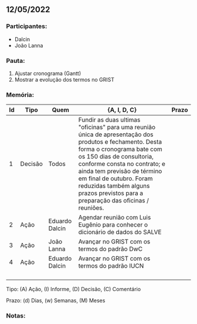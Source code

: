 ## 12/05/2022

### **Participantes:**

* Dalcin
* João Lanna

### **Pauta:**

1. Ajustar cronograma (Gantt)
2. Mostrar a evolução dos termos no GRIST

### **Memória:**

| Id| Tipo | Quem | {A, I, D, C} | Prazo |
|---|---|---|---|---|
| 1 | Decisão | Todos | Fundir as duas ultimas "oficinas" para uma reunião única de apresentação dos produtos e fechamento. Desta forma o cronograma bate com os 150 dias de consultoria, conforme consta no contrato; e ainda tem previsão de término em final de outubro. Foram reduzidas também alguns prazos previstos para a preparação das oficinas / reuniões. |  |
| 2 | Ação | Eduardo Dalcin | Agendar reunião com Luis Eugênio para conhecer o dicionário de dados do SALVE |  |
| 3 | Ação | João Lanna | Avançar no GRIST com os termos do padrão DwC |  |
| 4 | Ação | Eduardo Dalcin | Avançar no GRIST com os termos do padrão IUCN |  |
|  |  |  |  |  |
|  |  |  |  |  |
|  |  |  |  |  |
|  |  |  |  |  |

Tipo: (A) Ação, (I) Informe, (D) Decisão, (C) Comentário

Prazo: (d) Dias, (w) Semanas, (M) Meses

### **Notas:**